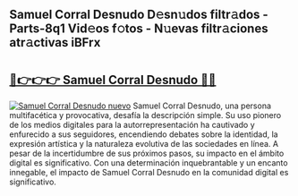 ## Samuel Corral Desnudo D𝚎sn𝚞dos filtr𝚊dos - Parts-8q1 Vid𝚎os f𝚘tos - N𝚞evas filtr𝚊ciones atr𝚊ctivas iBFrx

# <h2><a href="http://mb72fqk.tromn.icu/?c=Samuel+Corral+Desnudo">🔗👉👉👉 Samuel Corral Desnudo 🔗🔗</a></h2>

[![Samuel Corral Desnudo nuevo](https://i.imgur.com/pEAQMta.gif)](http://mb72fqk.tromn.icu/?c=Samuel+Corral+Desnudo)
Samuel Corral Desnudo, una persona multifacética y provocativa, desafía la descripción simple. Su uso pionero de los medios digitales para la autorrepresentación ha cautivado y enfurecido a sus seguidores, encendiendo debates sobre la identidad, la expresión artística y la naturaleza evolutiva de las sociedades en línea. A pesar de la incertidumbre de sus próximos pasos, su impacto en el ámbito digital es significativo. Con una determinación inquebrantable y un encanto innegable, el impacto de Samuel Corral Desnudo en la comunidad digital es significativo.
